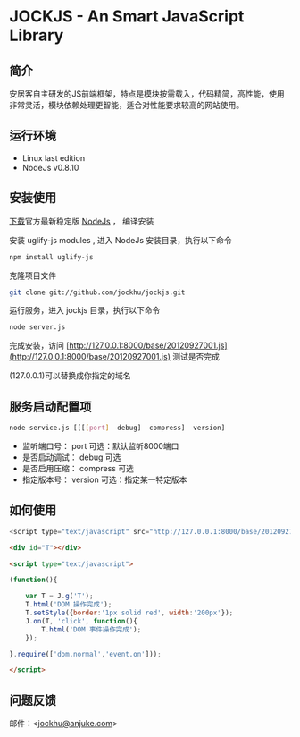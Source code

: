 JOCKJS - An Smart JavaScript Library
=======================================


 简介
--------------------------------------

安居客自主研发的JS前端框架，特点是模块按需载入，代码精简，高性能，使用非常灵活，模块依赖处理更智能，适合对性能要求较高的网站使用。


 运行环境
--------------------------------------

- Linux last edition
- NodeJs v0.8.10




 安装使用
--------------------------------------

[下载](http://nodejs.org//)官方最新稳定版 [NodeJs](http://nodejs.org//) ， 编译安装


安装 uglify-js modules , 进入 NodeJs 安装目录，执行以下命令

```bash
npm install uglify-js
```

克隆项目文件

```bash
git clone git://github.com/jockhu/jockjs.git
```

运行服务，进入 jockjs 目录，执行以下命令

```bash
node server.js
```

完成安装，访问 [http://127.0.0.1:8000/base/20120927001.js](http://127.0.0.1:8000/base/20120927001.js) 测试是否完成

(127.0.0.1)可以替换成你指定的域名





 服务启动配置项
--------------------------------------

```bash
node service.js [[[[port]  debug]  compress]  version]
```
 - 监听端口号：    port       可选：默认监听8000端口
 - 是否启动调试：  debug      可选
 - 是否启用压缩：  compress   可选
 - 指定版本号：    version    可选：指定某一特定版本




 如何使用
--------------------------------------

```js
<script type="text/javascript" src="http://127.0.0.1:8000/base/20120927001.js"></script>
```

```html
<div id="T"></div>

<script type="text/javascript">

(function(){

    var T = J.g('T');
    T.html('DOM 操作完成');
    T.setStyle({border:'1px solid red', width:'200px'});
    J.on(T, 'click', function(){
        T.html('DOM 事件操作完成');
    });

}.require(['dom.normal','event.on']));

</script>
```




 问题反馈
--------------------------------------
邮件：<[jockhu@anjuke.com](mailto:jockhu@anjuke.com)>
